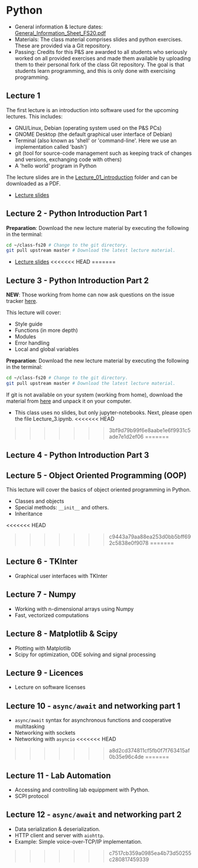 # Python

* General information & lecture dates: [General_Information_Sheet_FS20.pdf](./General_Information_Sheet_FS20.pdf)
* Materials: The class material comprises slides and python exercises. These are provided via a Git repository.
* Passing: Credits for this P&S are awarded to all students who seriously worked on all provided exercises and made them available by uploading them to their personal fork of the class Git repository. The goal is that students learn programming, and this is only done with exercising programming.

## Lecture 1
The first lecture is an introduction into software used for the upcoming lectures. This includes:

* GNU/Linux, Debian (operating system used on the P&S PCs)
* GNOME Desktop (the default graphical user interface of Debian)
* Terminal (also known as 'shell' or 'command-line'. Here we use an implementation called 'bash')
* git (tool for source-code management such as keeping track of changes and versions, exchanging code with others)
* A 'hello world' program in Python

The lecture slides are in the [Lecture_01_introduction](./Lecture_01_introduction) folder and can be downloaded as a PDF.

* [Lecture slides](./Lecture_01_introduction/Python_for_engineers_lecture_01_2020_02_25.pdf)


## Lecture 2 - Python Introduction Part 1

**Preparation**: Download the new lecture material by executing the following in the terminal:

```bash
cd ~/class-fs20 # Change to the git directory.
git pull upstream master # Download the latest lecture material.
```

* [Lecture slides](./Lecture_02_types_conditionals/Python_for_engineers_lecture_02_2020_03_03.pdf)
<<<<<<< HEAD
=======

## Lecture 3 - Python Introduction Part 2

**NEW**: Those working from home can now ask questions on the issue tracker [here](https://git.ee.ethz.ch/python-for-engineers/class-fs20-forum/issues).

This lecture will cover:

* Style guide
* Functions (in more depth) 
* Modules
* Error handling
* Local and global variables


**Preparation**: Download the new lecture material by executing the following in the terminal:

```bash
cd ~/class-fs20 # Change to the git directory.
git pull upstream master # Download the latest lecture material.
```

If git is not available on your system (working from home), download the material from [here](https://git.ee.ethz.ch/python-for-engineers/class-fs20/-/archive/master/class-fs20-master.zip) and unpack it on your computer.

* This class uses no slides, but only jupyter-notebooks. Next, please open the file Lecture_3.ipynb.
<<<<<<< HEAD
>>>>>>> 3bf9d79b99f6e8aabe1e6f9931c5ade7e1d2ef06
=======

## Lecture 4 - Python Introduction Part 3

## Lecture 5 - Object Oriented Programming (OOP)

This lecture will cover the basics of object oriented programming in Python.

* Classes and objects
* Special methods: `__init__` and others.
* Inheritance

<<<<<<< HEAD
>>>>>>> c9443a79aa88ea253d0bb5bff692c5838e0f9078
=======
## Lecture 6 - TKInter

* Graphical user interfaces with TKInter

## Lecture 7 - Numpy

* Working with n-dimensional arrays using Numpy
* Fast, vectorized computations

## Lecture 8 - Matplotlib & Scipy

* Plotting with Matplotlib
* Scipy for optimization, ODE solving and signal processing

## Lecture 9 - Licences

* Lecture on software licenses

## Lecture 10 - `async/await` and networking part 1

* `async/await` syntax for asynchronous functions and cooperative multitasking
* Networking with sockets
* Networking with `asyncio`
<<<<<<< HEAD
>>>>>>> a8d2cd374811cf5fb0f7f763415af0b35e96c4de
=======

## Lecture 11 - Lab Automation

* Accessing and controlling lab equippment with Python.
* SCPI protocol

## Lecture 12 - `async/await` and networking part 2

* Data serialization & deserialization.
* HTTP client and server with `aiohttp`.
* Example: Simple voice-over-TCP/IP implementation.
>>>>>>> c7517cb359a0985ea4b73d50255c280817459339
